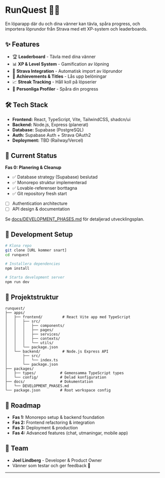 # RunQuest 🏃‍♂️

En löparapp där du och dina vänner kan tävla, spåra progress, och importera löprundor från Strava med ett XP-system och leaderboards.

## ✨ Features

- 🏆 **Leaderboard** - Tävla med dina vänner
- 📊 **XP & Level System** - Gamification av löpning
- 🔄 **Strava Integration** - Automatisk import av löprundor
- 🏅 **Achievements & Titles** - Lås upp belöningar
- 📈 **Streak Tracking** - Håll koll på löpserier
- 👤 **Personliga Profiler** - Spåra din progress

## 🛠️ Tech Stack

- **Frontend:** React, TypeScript, Vite, TailwindCSS, shadcn/ui
- **Backend:** Node.js, Express (planerat)
- **Database:** Supabase (PostgreSQL)
- **Auth:** Supabase Auth + Strava OAuth2
- **Deployment:** TBD (Railway/Vercel)

## 🚧 Current Status

**Fas 0: Planering & Cleanup** 
- ✅ Database strategy (Supabase) beslutad
- ✅ Monorepo struktur implementerad
- ✅ Lovable-referenser borttagna
- ✅ Git repository fresh start
- [ ] Authentication architecture 
- [ ] API design & documentation

Se [docs/DEVELOPMENT_PHASES.md](./docs/DEVELOPMENT_PHASES.md) för detaljerad utvecklingsplan.

## 🚀 Development Setup

```bash
# Klona repo
git clone [URL kommer snart]
cd runquest

# Installera dependencies
npm install

# Starta development server  
npm run dev
```

## 📁 Projektstruktur

```
runquest/
├── apps/
│   ├── frontend/         # React Vite app med TypeScript
│   │   ├── src/
│   │   │   ├── components/
│   │   │   ├── pages/
│   │   │   ├── services/
│   │   │   ├── contexts/
│   │   │   └── utils/
│   │   └── package.json
│   └── backend/          # Node.js Express API
│       ├── src/
│       │   └── index.ts
│       └── package.json
├── packages/
│   ├── types/           # Gemensamma TypeScript types  
│   └── config/          # Delad konfiguration
├── docs/                # Dokumentation
│   └── DEVELOPMENT_PHASES.md
└── package.json         # Root workspace config
```

## 🎯 Roadmap

- **Fas 1:** Monorepo setup & backend foundation
- **Fas 2:** Frontend refactoring & integration  
- **Fas 3:** Deployment & production
- **Fas 4:** Advanced features (chat, utmaningar, mobile app)

## 👥 Team

- **Joel Lindberg** - Developer & Product Owner
- Vänner som testar och ger feedback 🙂

---

